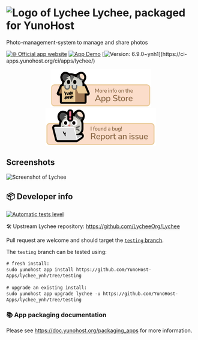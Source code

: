 <!--
N.B.: This README was automatically generated by <https://github.com/YunoHost/apps_tools/blob/main/readme_generator>
It shall NOT be edited by hand.
-->

<h1>
  <img src="https://raw.githubusercontent.com/YunoHost/apps/main/logos/lychee.png" width="32px" alt="Logo of Lychee">
  Lychee, packaged for YunoHost
</h1>

Photo-management-system to manage and share photos

[![🌐 Official app website](https://img.shields.io/badge/Official_app_website-darkgreen?style=for-the-badge)](https://lycheeorg.dev/)
[![App Demo](https://img.shields.io/badge/App_Demo-blue?style=for-the-badge)](https://lychee-demo.fly.dev/)
[![Version: 6.9.0~ynh1](https://img.shields.io/badge/Version-6.9.0~ynh1-rgb(18,138,11)?style=for-the-badge)](https://ci-apps.yunohost.org/ci/apps/lychee/)

<div align="center">
<a href="https://apps.yunohost.org/app/lychee"><img height="100px" src="https://github.com/YunoHost/yunohost-artwork/raw/refs/heads/main/badges/neopossum-badges/badge_more_info_on_the_appstore.svg"/></a>
<a href="https://github.com/YunoHost-Apps/lychee_ynh/issues"><img height="100px" src="https://github.com/YunoHost/yunohost-artwork/raw/refs/heads/main/badges/neopossum-badges/badge_report_an_issue.svg"/></a>
</div>


## Screenshots
![Screenshot of Lychee](./doc/screenshots/screenshot.jpg)

## 📦 Developer info

[![Automatic tests level](https://apps.yunohost.org/badge/cilevel/lychee)](https://ci-apps.yunohost.org/ci/apps/lychee/)

🛠️ Upstream Lychee repository: <https://github.com/LycheeOrg/Lychee>

Pull request are welcome and should target the [`testing` branch](https://github.com/YunoHost-Apps/lychee_ynh/tree/testing).

The `testing` branch can be tested using:
```
# fresh install:
sudo yunohost app install https://github.com/YunoHost-Apps/lychee_ynh/tree/testing

# upgrade an existing install:
sudo yunohost app upgrade lychee -u https://github.com/YunoHost-Apps/lychee_ynh/tree/testing
```

### 📚 App packaging documentation

Please see <https://doc.yunohost.org/packaging_apps> for more information.